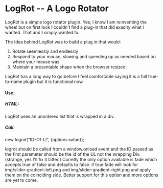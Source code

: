 <h1>LogRot -- A Logo Rotator</h1>

LogRot is a simple logo rotator plugin. Yes, I know I am reinventing the wheel but on first look I couldn't find a plug-in that did exaclty what I wanted. That and I simply wanted to.

The Idea behind LogRot was to build a plug in that would:
<ol>
<li>Rotate seemlessly and endlessly</li>
<li>Respond to your mouse, slowing and speeding up as needed based on where your mouse was</li>
<li>Maintain a presentable shape when the browser resized</li>
</ol>

LogRot has a long way to go before I feel comfortable saying it is a full true-to-name plugin but it is functional now.

<h4>Use:</h4>
<h5>HTML:</h5>
LogRot uses an unordered list that is wrapped in a div.
<h5>Call:</h5>
new logrot("ID-Of-LI", {options:value});

logrot should be called from a window.onload event and the ID passed as the first parameter should be the id of the UL not the wrapping Div. (strange, yes I'll fix it latter.)
Curretly the only option available is fade which accepts true of false and defaults to false. if true fade will look for img/slider-gradient-left.png and img/slider-gradient-right.png and apply them on the coinciding side.
Better support for this option and more options are yet to come.
